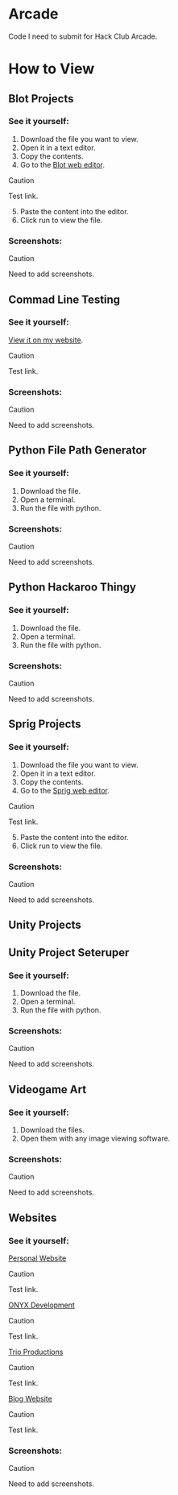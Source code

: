 # Arcade

Code I need to submit for Hack Club Arcade.

# How to View

## Blot Projects

### See it yourself:

1. Download the file you want to view.
2. Open it in a text editor.
3. Copy the contents.
4. Go to the [Blot web editor](https://blot.hackclub.com/editor).

> [!CAUTION]
> Test link.

5. Paste the content into the editor.
6. Click run to view the file.

### Screenshots:

> [!CAUTION]
> Need to add screenshots. 

## Commad Line Testing

### See it yourself:

[View it on my website](https://andrewcromar.org/commandLineTesting/pages/home).

> [!CAUTION]
> Test link.

### Screenshots:

> [!CAUTION]
> Need to add screenshots. 

## Python File Path Generator

### See it yourself:

1. Download the file.
2. Open a terminal.
3. Run the file with python.

### Screenshots:

> [!CAUTION]
> Need to add screenshots. 

## Python Hackaroo Thingy

### See it yourself:

1. Download the file.
2. Open a terminal.
3. Run the file with python.

### Screenshots:

> [!CAUTION]
> Need to add screenshots. 

## Sprig Projects

### See it yourself:

1. Download the file you want to view.
2. Open it in a text editor.
3. Copy the contents.
4. Go to the [Sprig web editor](https://sprig.hackclub.com/editor).

> [!CAUTION]
> Test link.

5. Paste the content into the editor.
6. Click run to view the file.

### Screenshots:

> [!CAUTION]
> Need to add screenshots. 

## Unity Projects

## Unity Project Seteruper

### See it yourself:

1. Download the file.
2. Open a terminal.
3. Run the file with python.

### Screenshots:

> [!CAUTION]
> Need to add screenshots. 

## Videogame Art

### See it yourself:

1. Download the files.
2. Open them with any image viewing software.

### Screenshots:

> [!CAUTION]
> Need to add screenshots. 

## Websites

### See it yourself:

[Personal Website](https://andrewcromar.org/)

> [!CAUTION]
> Test link.

[ONYX Development](https://onyx.andrewcromar.org/)

> [!CAUTION]
> Test link.

[Trio Productions](https://trio.andrewcromar.org/)

> [!CAUTION]
> Test link.

[Blog Website](https://blog.andrewcromar.org/)

> [!CAUTION]
> Test link.

### Screenshots:

> [!CAUTION]
> Need to add screenshots. 